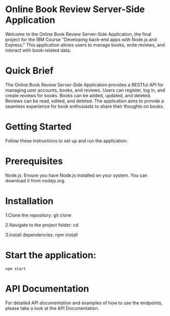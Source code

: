 # Online Book Review Server-Side Application
Welcome to the Online Book Review Server-Side Application, the final project for the IBM Course "Developing back-end apps with Node.js and Express." This application allows users to manage books, write reviews, and interact with book-related data.

# Quick Brief
The Online Book Review Server-Side Application provides a RESTful API for managing user accounts, books, and reviews. Users can register, log in, and create reviews for books. Books can be added, updated, and deleted. Reviews can be read, edited, and deleted. The application aims to provide a seamless experience for book enthusiasts to share their thoughts on books.

# Getting Started
Follow these instructions to set up and run the application:

# Prerequisites
Node.js: Ensure you have Node.js installed on your system. You can download it from nodejs.org.

# Installation
  1.Clone the repository:
    git clone <repository-url>
  
  2.Navigate to the project folder:
    cd <project-folder>

  3.Install dependencies:
    npm install

# Start the application:
    npm start

# API Documentation
For detailed API documentation and examples of how to use the endpoints, please take a look at the API Documentation.
